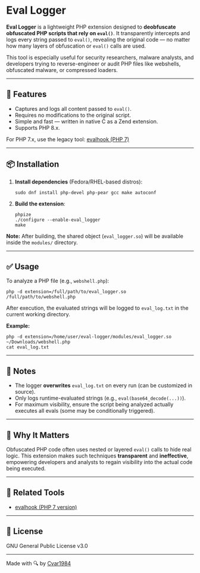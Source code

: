 Eval Logger
===========

**Eval Logger** is a lightweight PHP extension designed to **deobfuscate obfuscated PHP scripts that rely on `eval()`**. It transparently intercepts and logs every string passed to `eval()`, revealing the original code — no matter how many layers of obfuscation or `eval()` calls are used.

This tool is especially useful for security researchers, malware analysts, and developers trying to reverse-engineer or audit PHP files like webshells, obfuscated malware, or compressed loaders.

* * *

🚀 Features
-----------

*   Captures and logs all content passed to `eval()`.
*   Requires no modifications to the original script.
*   Simple and fast — written in native C as a Zend extension.
*   Supports PHP 8.x.

For PHP 7.x, use the legacy tool: [evalhook (PHP 7)](https://github.com/Cvar1984/evalhook)

* * *

📦 Installation
---------------

1.  **Install dependencies** (Fedora/RHEL-based distros):
    
        sudo dnf install php-devel php-pear gcc make autoconf
    
2.  **Build the extension**:
    
        phpize
        ./configure --enable-eval_logger
        make
    

**Note:** After building, the shared object (`eval_logger.so`) will be available inside the `modules/` directory.

* * *

✅ Usage
-------

To analyze a PHP file (e.g., `webshell.php`):

    php -d extension=/full/path/to/eval_logger.so /full/path/to/webshell.php
    

After execution, the evaluated strings will be logged to `eval_log.txt` in the current working directory.

**Example:**

    php -d extension=/home/user/eval-logger/modules/eval_logger.so ~/Downloads/webshell.php
    cat eval_log.txt
    

* * *

📎 Notes
--------

*   The logger **overwrites** `eval_log.txt` on every run (can be customized in source).
*   Only logs runtime-evaluated strings (e.g., `eval(base64_decode(...))`).
*   For maximum visibility, ensure the script being analyzed actually executes all evals (some may be conditionally triggered).

* * *

🧠 Why It Matters
-----------------

Obfuscated PHP code often uses nested or layered `eval()` calls to hide real logic. This extension makes such techniques **transparent** and **ineffective**, empowering developers and analysts to regain visibility into the actual code being executed.

* * *

🔗 Related Tools
----------------

*   [evalhook (PHP 7 version)](https://github.com/Cvar1984/evalhook)

* * *

📄 License
----------

GNU General Public License v3.0

* * *

Made with 🔍 by [Cvar1984](https://github.com/Cvar1984)
